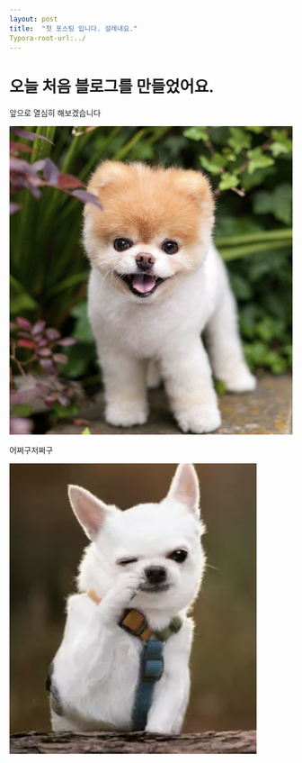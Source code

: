 ```yaml
---
layout: post
title:  "첫 포스팅 입니다. 설레내요."
Typora-root-url:../
---
```


# 오늘 처음 블로그를 만들었어요.
앞으로 열심히 해보겠습니다

![image-20241010002439495](/2024-10-09-first/image-20241010002439495.png)

어쩌구저쩌구

![image-20241010002509939](/2024-10-09-first/image-20241010002509939.png)
